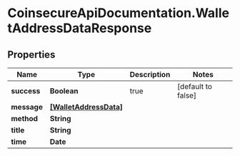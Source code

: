 # CoinsecureApiDocumentation.WalletAddressDataResponse

## Properties
Name | Type | Description | Notes
------------ | ------------- | ------------- | -------------
**success** | **Boolean** | true | [default to false]
**message** | [**[WalletAddressData]**](WalletAddressData.md) |  | 
**method** | **String** |  | 
**title** | **String** |  | 
**time** | **Date** |  | 


